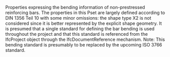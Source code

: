 ﻿Properties expressing the bending information of non-prestressed reinforcing bars. The properties in this Pset are largely defined according to DIN 1356 Teil 10 with some minor omissions: the shape type X2 is not considered since it is better represented by the explicit shape geometry. It is presumed that a single standard for defining the bar bending is used throughout the project and that this standard is referenced from the IfcProject object through the IfcDocumentReference mechanism. Note: This bending standard is presumably to be replaced by the upcoming ISO 3766 standard.